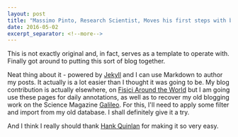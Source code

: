 ```yaml
---
layout: post
title: "Massimo Pinto, Research Scientist, Moves his first steps with blogging with Jekyll."
date: 2016-05-02
excerpt_separator: <!--more-->
---
```


This is not exactly original and, in fact, serves as a template to operate with.
Finally got around to putting this sort of blog together.
<!--more-->
Neat thing about it - powered by [Jekyll](http://jekyllrb.com) and I can use Markdown to author my posts. It actually is a lot easier than I thought it was going to be. My blog contribution is actually elsewhere, on [Fisici Around the World](http://fisiciaroundtheworld.wordpress.com) but I am going use these pages for daily annotations, as well as to recover my old blogging work on the Science Magazine [Galileo](http://www.galileonet.it). For this, I'll need to apply some filter and import from my old database. I shall definitely give it a try.

And I think I really should thank [Hank Quinlan](http://jmcglone.com/guides/github-pages/) for making it so very easy.
